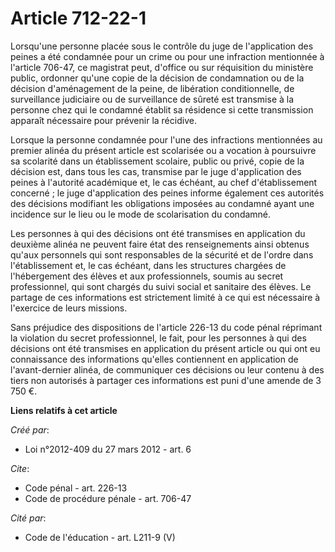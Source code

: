 # Article 712-22-1

Lorsqu'une personne placée sous le contrôle du juge de l'application des peines a été condamnée pour un crime ou pour une
infraction mentionnée à l'article 706-47, ce magistrat peut, d'office ou sur réquisition du ministère public, ordonner qu'une
copie de la décision de condamnation ou de la décision d'aménagement de la peine, de libération conditionnelle, de
surveillance judiciaire ou de surveillance de sûreté est transmise à la personne chez qui le condamné établit sa résidence si
cette transmission apparaît nécessaire pour prévenir la récidive. 

Lorsque la personne condamnée pour l'une des infractions mentionnées au premier alinéa du présent article est scolarisée ou a
vocation à poursuivre sa scolarité dans un établissement scolaire, public ou privé, copie de la décision est, dans tous les
cas, transmise par le juge d'application des peines à l'autorité académique et, le cas échéant, au chef d'établissement
concerné ; le juge d'application des peines informe également ces autorités des décisions modifiant les obligations imposées
au condamné ayant une incidence sur le lieu ou le mode de scolarisation du condamné. 

Les personnes à qui des décisions ont été transmises en application du deuxième alinéa ne peuvent faire état des
renseignements ainsi obtenus qu'aux personnels qui sont responsables de la sécurité et de l'ordre dans l'établissement et, le
cas échéant, dans les structures chargées de l'hébergement des élèves et aux professionnels, soumis au secret professionnel,
qui sont chargés du suivi social et sanitaire des élèves. Le partage de ces informations est strictement limité à ce qui est
nécessaire à l'exercice de leurs missions. 

Sans préjudice des dispositions de l'article 226-13 du code pénal réprimant la violation du secret professionnel, le fait,
pour les personnes à qui des décisions ont été transmises en application du présent article ou qui ont eu connaissance des
informations qu'elles contiennent en application de l'avant-dernier alinéa, de communiquer ces décisions ou leur contenu à
des tiers non autorisés à partager ces informations est puni d'une amende de 3 750 €.

**Liens relatifs à cet article**

_Créé par_:

  - Loi n°2012-409 du 27 mars 2012 - art. 6

_Cite_:

  - Code pénal - art. 226-13
  - Code de procédure pénale - art. 706-47

_Cité par_:

  - Code de l'éducation - art. L211-9 (V)
